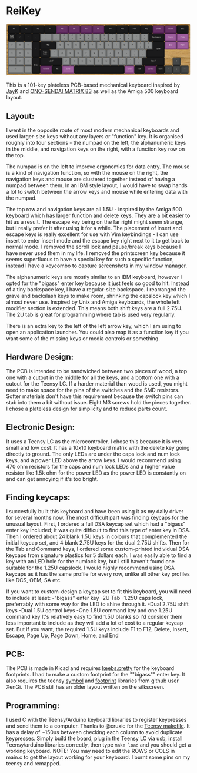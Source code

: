 # ReiKey
![DIY Keyboard custom design](https://raw.githubusercontent.com/reidevries/ReiKey/main/reikey.png)

This is a 101-key plateless PCB-based mechanical keyboard inspired by [JayK](https://github.com/josuegaleas/JayK) and [ONO-SENDAI MATRIX 83](https://imgur.com/a/v5pzh#FiXKcm0) as well as the Amiga 500 keyboard layout.

## Layout:
I went in the opposite route of most modern mechanical keyboards and used larger-size keys without any layers or "function" key. It is organised roughly into four sections - the numpad on the left, the alphanumeric keys in the middle, and navigation keys on the right, with a function key row on the top.

The numpad is on the left to improve ergonomics for data entry. The mouse is a kind of navigation function, so with the mouse on the right, the navigation keys and mouse are clustered together instead of having a numpad between them. In an IBM style layout, I would have to swap hands a lot to switch between the arrow keys and mouse while entering data with the numpad.

The top row and navigation keys are all 1.5U - inspired by the Amiga 500 keyboard which has larger function and delete keys. They are a bit easier to hit as a result. The escape key being on the far right might seem strange, but I really prefer it after using it for a while. The placement of insert and escape keys is really excellent for use with Vim keybindings - I can use insert to enter insert mode and the escape key right next to it to get back to normal mode. I removed the scroll lock and pause/break keys because I have never used them in my life. I removed the printscreen key because it seems superfluous to have a special key for such a specific function, instead I have a keycombo to capture screenshots in my window manager.

The alphanumeric keys are mostly similar to an IBM keyboard, however I opted for the "bigass" enter key because it just feels so good to hit. Instead of a tiny backspace key, I have a regular-size backspace. I rearranged the grave and backslash keys to make room, shrinking the capslock key which I almost never use. Inspired by Unix and Amiga keyboards, the whole left modifier section is extended. This means both shift keys are a full 2.75U. The 2U tab is great for programming where tab is used very regularly.
 
There is an extra key to the left of the left arrow key, which I am using to open an application launcher. You could also map it as a function key if you want some of the missing keys or media controls or something.
 
## Hardware Design:
The PCB is intended to be sandwiched between two pieces of wood, a top one with a cutout in the middle for all the keys, and a bottom one with a cutout for the Teensy LC. If a harder material than wood is used, you might need to make space for the pins of the switches and the SMD resistors. Softer materials don't have this requirement because the switch pins can stab into them a bit without issue. Eight M3 screws hold the pieces together. I chose a plateless design for simplicity and to reduce parts count.

## Electronic Design:
It uses a Teensy LC as the microcontroller. I chose this because it is very small and low cost.
It has a 10x10 keyboard matrix with the delete key going directly to ground. The only LEDs are under the caps lock and num lock keys, and a power LED above the arrow keys. I would recommend using 470 ohm resistors for the caps and num lock LEDs and a higher value resistor like 1.5k ohm for the power LED as the power LED is constantly on and can get annoying if it's too bright.

## Finding keycaps:
I succesfully built this keyboard and have been using it as my daily driver for several months now. The most difficult part was finding keycaps for the unusual layout. First, I ordered a full DSA keycap set which had a "bigass" enter key included; it was quite difficult to find this type of enter key in DSA. Then I ordered about 24 blank 1.5U keys in colours that complemented the initial keycap set, and 4 blank 2.75U keys for the dual 2.75U shifts. Then for the Tab and Command keys, I ordered some custom-printed individual DSA keycaps from signature plastics for 5 dollars each. I was easily able to find a key with an LED hole for the numlock key, but I still haven't found one suitable for the 1.25U capslock. I would highly recommend using DSA keycaps as it has the same profile for every row, unlike all other key profiles like DCS, OEM, SA etc. 

If you want to custom-design a keycap set to fit this keyboard, you will need to include at least:
-"bigass" enter key
-2U Tab
-1.25U caps lock, preferrably with some way for the LED to shine through it.
-Dual 2.75U shift keys
-Dual 1.5U control keys
-One 1.5U command key and one 1.25U command key
It's relatively easy to find 1.5U blanks so I'd consider them less important to include as they will add a lot of cost to a regular keycap set. But if you want, the required 1.5U keys include F1 to F12, Delete, Insert, Escape, Page Up, Page Down, Home, and End

## PCB:
The PCB is made in Kicad and requires [keebs.pretty](https://github.com/egladman/keebs.pretty) for the keyboard footprints. I had to make a custom footprint for the ""bigass"" enter key.
It also requires the teensy [symbol](https://github.com/XenGi/teensy_library) and [footprint](https://github.com/XenGi/teensy.pretty) libraries from github user XenGi.
The PCB still has an older layout written on the silkscreen.

## Programming:
I used C with the Teensy/Arduino keyboard libraries to register keypresses and send them to a computer. Thanks to @cruxic for the [Teensy makefile](https://github.com/cruxic/teensy-makefile). It has a delay of ~150us between checking each column to avoid duplicate keypresses. Simply build the board, plug in the Teensy LC via usb, install Teensy/arduino libraries correctly, then type `make load` and you should get a working keyboard. NOTE: You may need to edit the ROWS or COLS in main.c to get the layout working for your keyboard. I burnt some pins on my teensy and remapped.
